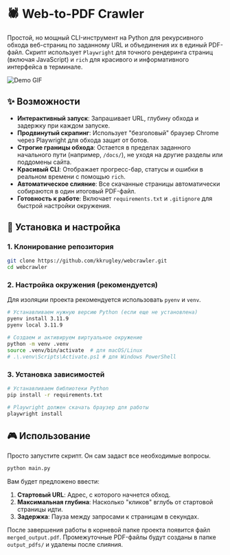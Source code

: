 # 🕷️ Web-to-PDF Crawler

Простой, но мощный CLI-инструмент на Python для рекурсивного обхода веб-страниц по заданному URL и объединения их в единый PDF-файл. Скрипт использует `Playwright` для точного рендеринга страниц (включая JavaScript) и `rich` для красивого и информативного интерфейса в терминале.

![Demo GIF](src/demo.gif)

## ✨ Возможности

- **Интерактивный запуск**: Запрашивает URL, глубину обхода и задержку при каждом запуске.
- **Продвинутый скрапинг**: Использует "безголовый" браузер Chrome через Playwright для обхода защит от ботов.
- **Строгие границы обхода**: Остается в пределах заданного начального пути (например, `/docs/`), не уходя на другие разделы или поддомены сайта.
- **Красивый CLI**: Отображает прогресс-бар, статусы и ошибки в реальном времени с помощью `rich`.
- **Автоматическое слияние**: Все скачанные страницы автоматически собираются в один итоговый PDF-файл.
- **Готовность к работе**: Включает `requirements.txt` и `.gitignore` для быстрой настройки окружения.

## 🚀 Установка и настройка

### 1. Клонирование репозитория
```bash
git clone https://github.com/kkrugley/webcrawler.git
cd webcrawler
```

### 2. Настройка окружения (рекомендуется)
Для изоляции проекта рекомендуется использовать `pyenv` и `venv`.

```bash
# Устанавливаем нужную версию Python (если еще не установлена)
pyenv install 3.11.9 
pyenv local 3.11.9

# Создаем и активируем виртуальное окружение
python -m venv .venv
source .venv/bin/activate  # для macOS/Linux
# .\.venv\Scripts\Activate.ps1 # для Windows PowerShell
```

### 3. Установка зависимостей
```bash
# Устанавливаем библиотеки Python
pip install -r requirements.txt

# Playwright должен скачать браузер для работы
playwright install
```

## 🎮 Использование

Просто запустите скрипт. Он сам задаст все необходимые вопросы.

```bash
python main.py
```

Вам будет предложено ввести:
1.  **Стартовый URL**: Адрес, с которого начнется обход.
2.  **Максимальная глубина**: Насколько "кликов" вглубь от стартовой страницы идти.
3.  **Задержка**: Пауза между запросами к страницам в секундах.

После завершения работы в корневой папке проекта появится файл `merged_output.pdf`. Промежуточные PDF-файлы будут созданы в папке `output_pdfs/` и удалены после слияния.
